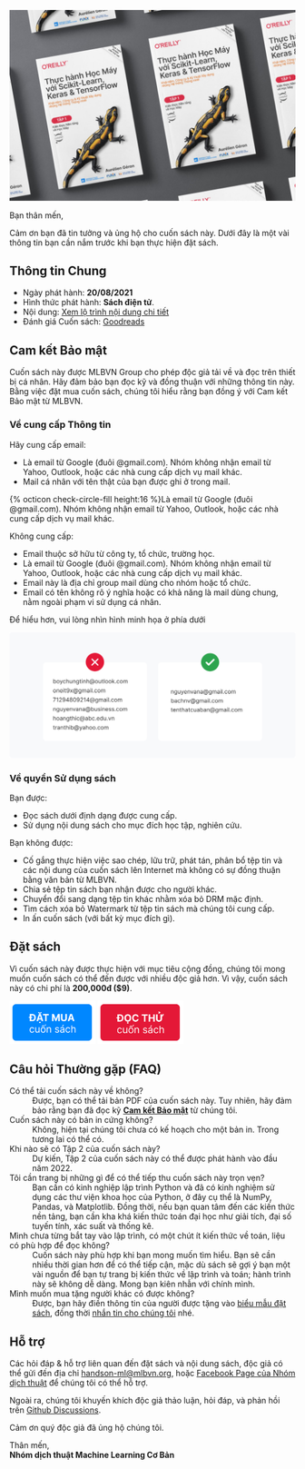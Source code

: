 ![](/assets/img/cover.jpg)

Bạn thân mến,

Cảm ơn bạn đã tin tưởng và ủng hộ cho cuốn sách này. 
Dưới đây là một vài thông tin bạn cần nắm trước khi bạn thực hiện đặt sách.

## Thông tin Chung

* Ngày phát hành: **20/08/2021**
* Hình thức phát hành: **Sách điện tử**.
* Nội dung: [Xem lộ trình nội dung chi tiết](./roadmap.html)
* Đánh giá Cuốn sách: [Goodreads](https://www.goodreads.com/book/show/58798645)

## Cam kết Bảo mật
Cuốn sách này được MLBVN Group cho phép độc giả tải về và đọc trên thiết bị cá nhân.
Hãy đảm bảo bạn đọc kỹ và đồng thuận với những thông tin này. Bằng việc đặt mua cuốn sách, 
chúng tôi hiểu rằng bạn đồng ý với Cam kết Bảo mật từ MLBVN.

### Về cung cấp Thông tin
Hãy cung cấp email:
* Là email từ Google (đuôi @gmail.com). Nhóm không nhận email từ Yahoo, Outlook, 
hoặc các nhà cung cấp dịch vụ mail khác.
* Mail cá nhân với tên thật của bạn được ghi ở trong mail.

{% octicon check-circle-fill height:16 %}Là email từ Google (đuôi @gmail.com). Nhóm không nhận email từ Yahoo, Outlook, 
hoặc các nhà cung cấp dịch vụ mail khác.

Không cung cấp:
* Email thuộc sở hữu từ công ty, tổ chức, trường học.
* Là email từ Google (đuôi @gmail.com). Nhóm không nhận email từ Yahoo, Outlook, 
hoặc các nhà cung cấp dịch vụ mail khác.
* Email này là địa chỉ group mail dùng cho nhóm hoặc tổ chức.
* Email có tên không rõ ý nghĩa hoặc có khả năng là mail dùng chung, 
nằm ngoài phạm vi sử dụng cá nhân.

Để hiểu hơn, vui lòng nhìn hình minh họa ở phía dưới

![](/assets/img/valid-mail.png)

### Về quyền Sử dụng sách
Bạn được:
* Đọc sách dưới định dạng được cung cấp.
* Sử dụng nội dung sách cho mục đích học tập, nghiên cứu.

Bạn không được:
* Cố gắng thực hiện việc sao chép, lữu trữ, phát tán, phân bổ tệp tin và các nội dung 
của cuốn sách lên Internet mà không có sự đồng thuận bằng văn bản từ MLBVN.
* Chia sẻ tệp tin sách bạn nhận được cho người khác.
* Chuyển đổi sang dạng tệp tin khác nhằm xóa bỏ DRM mặc định.
* Tìm cách xóa bỏ Watermark từ tệp tin sách mà chúng tôi cung cấp.
* In ấn cuốn sách (với bất kỳ mục đích gì).

## Đặt sách

Vì cuốn sách này được thực hiện với mục tiêu cộng đồng, chúng tôi mong muốn cuốn sách 
có thể đến được với nhiều độc giả hơn. Vì vậy, cuốn sách này có chi phí là **200,000đ ($9)**.

<a href="./form.html"><img src="./assets/img/order-b.png" width="30%"/></a>
<a href="https://drive.google.com/file/d/1y-jjYf_KNPS2DNqjqUmcZjhwUTmEqBKQ/view?usp=sharing">
<img src="./assets/img/sample-b.png" width="30%"/></a>

## Câu hỏi Thường gặp (FAQ)

<dl>
<dt>Có thể tải cuốn sách này về không?</dt>
<dd>Được, bạn có thể tải bản PDF của cuốn sách này. Tuy nhiên, hãy đảm bảo rằng bạn đã đọc kỹ 
<b><a href="#cam-ket-bao-mat">Cam kết Bảo mật</a></b> từ chúng tôi.</dd>
<dt>Cuốn sách này có bản in cứng không?</dt>
<dd>Không, hiện tại chúng tôi chưa có kế hoạch cho một bản in. Trong tương lai có thể có.</dd>
<dt>Khi nào sẽ có Tập 2 của cuốn sách này?</dt>
<dd>Dự kiến, Tập 2 của cuốn sách này có thể được phát hành vào đầu năm 2022.</dd>
<dt>Tôi cần trang bị những gì để có thể tiếp thu cuốn sách này trọn vẹn?</dt>
<dd>Bạn cần có kinh nghiệp lập trình Python và đã có kinh nghiệm sử dụng các thư viện khoa học của Python,
ở đây cụ thể là NumPy, Pandas, và Matplotlib. Đồng thời, nếu bạn  quan tâm đến các kiến thức nền tảng, 
bạn cần kha khá kiến thức toán đại học như giải tích, đại số tuyến tính, xác suất và thống kê.</dd>
<dt>Mình chưa từng bắt tay vào lập trình, có một chút ít kiến thức về toán, liệu có phù hợp để đọc không?</dt>
<dd>Cuốn sách này phù hợp khi bạn mong muốn tìm hiểu. Bạn sẽ cần nhiều thời gian hơn để có thể tiếp cận,
mặc dù sách sẽ gợi ý bạn một vài nguồn để bạn tự trang bị kiến thức về lập trình và toán; 
hành trình này sẽ không dễ dàng. Mong bạn kiên nhẫn với chính mình.</dd>
<dt>Mình muốn mua tặng người khác có được không?</dt>
<dd>Được, bạn hãy điền thông tin của người được tặng vào <a href="#dat-sach">biểu mẫu đặt sách</a>, 
đồng thời <a href="https://fb.com/mlbvn.group/">nhắn tin cho chúng tôi</a> nhé.</dd>
</dl>

## Hỗ trợ

Các hỏi đáp & hỗ trợ liên quan đến đặt sách và nội dung sách, độc giả có thể gửi đến 
địa chỉ [handson-ml@mlbvn.org](mailto:handson-ml@mlbvn.org), 
hoặc [Facebook Page của Nhóm dịch thuật](https://fb.com/mlbvn.group/) để chúng tôi có thể hỗ trợ.

Ngoài ra, chúng tôi khuyến khích độc giả thảo luận, hỏi đáp, 
và phản hồi trên [Github Discussions](https://github.com/mlbvn/handson-ml2-vn/discussions).

Cảm ơn quý độc giả đã ủng hộ chúng tôi.

Thân mến,<br/>
**Nhóm dịch thuật Machine Learning Cơ Bản**
